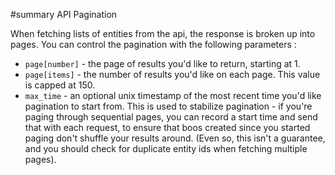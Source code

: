 #summary API Pagination

When fetching lists of entities from the api, the response is broken up into pages.  You can control the pagination with the following parameters : 

  *  `page[number]` - the page of results you'd like to return, starting at 1.
  *  `page[items]` - the number of results you'd like on each page.  This value is capped at 150.
  *  `max_time` - an optional unix timestamp of the most recent time you'd like pagination to start from.  This is used to stabilize pagination - if you're paging through sequential pages, you can record a start time and send that with each request, to ensure that boos created since you started paging don't shuffle your results around.  (Even so, this isn't a guarantee, and you should check for duplicate entity ids when fetching multiple pages).